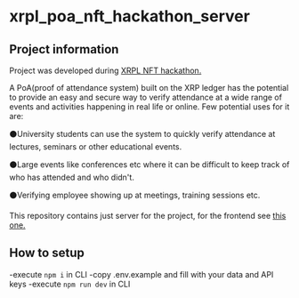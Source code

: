 # xrpl_poa_nft_hackathon_server

## Project information

Project was developed during [XRPL NFT hackathon.](https://devpost.com/software/xrp-nft-attendence)

A PoA(proof of attendance system) built on the XRP ledger has the potential to provide an easy and secure way to verify attendance at a wide range of events and activities happening in real life or online. Few potential uses for it are: 

⚫University students can use the system to quickly verify attendance at lectures, seminars or other educational events. 

⚫Large events like conferences etc where it can be difficult to keep track of who has attended and who didn't. 

⚫Verifying employee showing up at meetings, training sessions etc.

This repository contains just server for the project, for the frontend see [this one.](https://github.com/JustAnotherDevv/XRPledgerAttendance)

## How to setup

-execute `npm i` in CLI
-copy .env.example and fill with your data and API keys
-execute `npm run dev` in CLI
